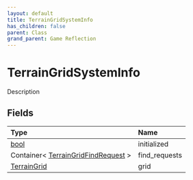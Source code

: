 ```yaml
---
layout: default
title: TerrainGridSystemInfo
has_children: false
parent: Class
grand_parent: Game Reflection
---
```

# TerrainGridSystemInfo
Description 

## Fields

| Type | Name |
|:----------|:--------------|
| [bool](/riftbreaker-wiki/docs/game-reflection/components/bool/) | initialized |
| Container< [TerrainGridFindRequest](/riftbreaker-wiki/docs/game-reflection/classes/terrain_grid_find_request/) > | find_requests |
| [TerrainGrid](/riftbreaker-wiki/docs/game-reflection/classes/terrain_grid/) | grid |

